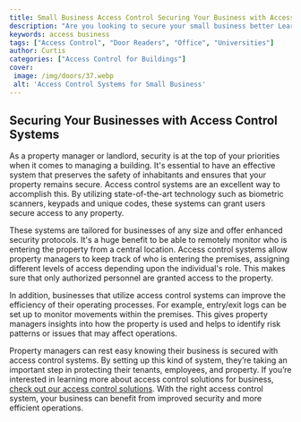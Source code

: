 ```yaml
---
title: Small Business Access Control Securing Your Business with Access Control Systems
description: "Are you looking to secure your small business better Learn more about access control systems and find out how they can help keep your business safe"
keywords: access business
tags: ["Access Control", "Door Readers", "Office", "Universities"]
author: Curtis
categories: ["Access Control for Buildings"]
cover: 
 image: /img/doors/37.webp
 alt: 'Access Control Systems for Small Business'
---
```

## Securing Your Businesses with Access Control Systems

As a property manager or landlord, security is at the top of your priorities when it comes to managing a building. It's essential to have an effective system that preserves the safety of inhabitants and ensures that your property remains secure. Access control systems are an excellent way to accomplish this. By utilizing state-of-the-art technology such as biometric scanners, keypads and unique codes, these systems can grant users secure access to any property.

These systems are tailored for businesses of any size and offer enhanced security protocols. It's a huge benefit to be able to remotely monitor who is entering the property from a central location. Access control systems allow property managers to keep track of who is entering the premises, assigning different levels of access depending upon the individual's role. This makes sure that only authorized personnel are granted access to the property.

In addition, businesses that utilize access control systems can improve the efficiency of their operating processes. For example, entry/exit logs can be set up to monitor movements within the premises. This gives property managers insights into how the property is used and helps to identify risk patterns or issues that may affect operations.

Property managers can rest easy knowing their business is secured with access control systems. By setting up this kind of system, they’re taking an important step in protecting their tenants, employees, and property. If you’re interested in learning more about access control solutions for business, [check out our access control solutions](/access-control). With the right access control system, your business can benefit from improved security and more efficient operations.
